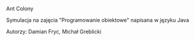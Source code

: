 Ant Colony

Symulacja na zajęcia "Programowanie obiektowe" napisana w języku Java

Autorzy: Damian Fryc, Michał Greblicki
